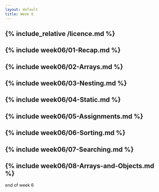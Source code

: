 ```yaml
---
layout: default
title: Week 6
---
```

{% include_relative /licence.md %}
---
{% include week06/01-Recap.md %}
---
{% include week06/02-Arrays.md %}
---
{% include week06/03-Nesting.md %}
---
{% include week06/04-Static.md %}
---
{% include week06/05-Assignments.md %}
---
{% include week06/06-Sorting.md %}
---
{% include week06/07-Searching.md %}
---
{% include week06/08-Arrays-and-Objects.md %}
---

end of week 6